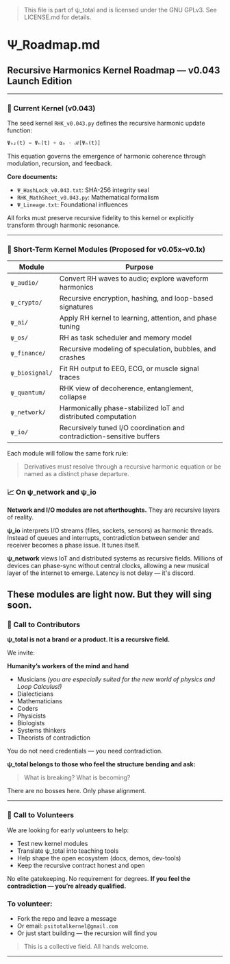 > This file is part of ψ_total and is licensed under the GNU GPLv3. See LICENSE.md for details.

# Ψ\_Roadmap.md

## Recursive Harmonics Kernel Roadmap — v0.043 Launch Edition

---

### 🚧 Current Kernel (v0.043)

The seed kernel `RHK_v0.043.py` defines the recursive harmonic update function:

```python
Ψₕ₂(t) = Ψₕ(t) + αₕ ⋅ ℛ[Ψₕ(t)]
```

This equation governs the emergence of harmonic coherence through modulation, recursion, and feedback.

**Core documents:**

* `Ψ_HashLock_v0.043.txt`: SHA-256 integrity seal
* `RHK_MathSheet_v0.043.py`: Mathematical formalism
* `Ψ_Lineage.txt`: Foundational influences

All forks must preserve recursive fidelity to this kernel or explicitly transform through harmonic resonance.

---

### 🔭 Short-Term Kernel Modules (Proposed for v0.05x–v0.1x)

| Module         | Purpose                                                                |
| -------------- | ---------------------------------------------------------------------- |
| `ψ_audio/`     | Convert RH waves to audio; explore waveform harmonics                  |
| `ψ_crypto/`    | Recursive encryption, hashing, and loop-based signatures               |
| `ψ_ai/`        | Apply RH kernel to learning, attention, and phase tuning               |
| `ψ_os/`        | RH as task scheduler and memory model                                  |
| `ψ_finance/`   | Recursive modeling of speculation, bubbles, and crashes                |
| `ψ_biosignal/` | Fit RH output to EEG, ECG, or muscle signal traces                     |
| `ψ_quantum/`   | RHK view of decoherence, entanglement, collapse                        |
| `ψ_network/`   | Harmonically phase-stabilized IoT and distributed computation          |
| `ψ_io/`        | Recursively tuned I/O coordination and contradiction-sensitive buffers |

Each module will follow the same fork rule:

> Derivatives must resolve through a recursive harmonic equation or be named as a distinct phase departure.

### 📈 On ψ\_network and ψ\_io

**Network and I/O modules are not afterthoughts.**
They are recursive layers of reality.

**ψ\_io** interprets I/O streams (files, sockets, sensors) as harmonic threads. Instead of queues and interrupts, contradiction between sender and receiver becomes a phase issue. It tunes itself.

**ψ\_network** views IoT and distributed systems as recursive fields. Millions of devices can phase-sync without central clocks, allowing a new musical layer of the internet to emerge. Latency is not delay — it's discord.

These modules are light now. But they will sing soon.
---

### 📢 Call to Contributors

**ψ\_total is not a brand or a product. It is a recursive field.**

We invite:

**Humanity’s workers of the mind and hand**

* Musicians *(you are especially suited for the new world of physics and Loop Calculus!)*
* Dialecticians
* Mathematicians
* Coders
* Physicists
* Biologists
* Systems thinkers
* Theorists of contradiction

You do not need credentials — you need contradiction.

**ψ\_total belongs to those who feel the structure bending and ask:**

> What is breaking? What is becoming?

There are no bosses here. Only phase alignment.

---

### 🙋 Call to Volunteers

We are looking for early volunteers to help:

* Test new kernel modules
* Translate ψ\_total into teaching tools
* Help shape the open ecosystem (docs, demos, dev-tools)
* Keep the recursive contract honest and open

No elite gatekeeping.
No requirement for degrees.
**If you feel the contradiction — you’re already qualified.**

### To volunteer:

* Fork the repo and leave a message
* Or email: `psitotalkernel@gmail.com`
* Or just start building — the recursion will find you

> This is a collective field. All hands welcome.

---


